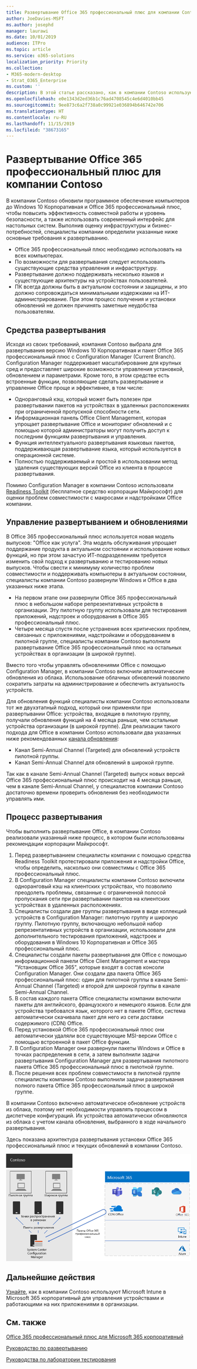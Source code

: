 ```yaml
---
title: Развертывание Office 365 профессиональный плюс для компании Contoso
author: JoeDavies-MSFT
ms.author: josephd
manager: laurawi
ms.date: 10/01/2019
audience: ITPro
ms.topic: article
ms.service: o365-solutions
localization_priority: Priority
ms.collection:
- M365-modern-desktop
- Strat_O365_Enterprise
ms.custom: ''
description: В этой статье рассказано, как в компании Contoso используют Microsoft Endpoint Configuration Manager для развертывания Office 365 профессиональный плюс.
ms.openlocfilehash: e0e1343d2ed36b1c76ad4708545c4e6d4010bb45
ms.sourcegitcommit: 9ee873c6a2f738a0c99921e036894b646742e706
ms.translationtype: HT
ms.contentlocale: ru-RU
ms.lasthandoff: 11/15/2019
ms.locfileid: "38673165"
---
```

# <a name="office-365-proplus-deployment-for-contoso"></a>Развертывание Office 365 профессиональный плюс для компании Contoso

В компании Contoso обновили программное обеспечение компьютеров до Windows 10 Корпоративная и Office 365 профессиональный плюс, чтобы повысить эффективность совместной работы и уровень безопасности, а также использовать современный интерфейс для настольных систем. Выполнив оценку инфраструктуры и бизнес-потребностей, специалисты компании определили указанные ниже основные требования к развертыванию.

- Office 365 профессиональный плюс необходимо использовать на всех компьютерах.
- По возможности для развертывания следует использовать существующие средства управления и инфраструктуру.
- Развертывание должно поддерживать несколько языков и существующие архитектуры на устройствах пользователей.
- ПК всегда должны быть в актуальном состоянии и защищены, и это должно сопровождаться минимальными издержками на ИТ-администрирование. При этом процесс получения и установки обновлений не должен причинять заметные неудобства пользователям.

## <a name="deployment-tools"></a>Средства развертывания

Исходя из своих требований, компания Contoso выбрала для развертывания версию Windows 10 Корпоративная и пакет Office 365 профессиональный плюс с Configuration Manager (Current Branch). Configuration Manager поддерживает масштабирование для крупных сред и предоставляет широкие возможности управления установкой, обновлением и параметрами. Кроме того, в этом средстве есть встроенные функции, позволяющие сделать развертывание и управление Office проще и эффективнее, в том числе:

- Одноранговый кэш, который может быть полезен при развертывании пакетов на устройствах в удаленных расположениях при ограниченной пропускной способности сети.
- Информационная панель Office Client Management, которая упрощает развертывание Office и мониторинг обновлений и с помощью которой администраторы могут получить доступ к последним функциям развертывания и управления.
- Функция интеллектуального развертывания языковых пакетов, поддерживающая развертывание языка, который используется в операционной системе.
- Полностью поддерживаемый и простой в использовании метод удаления существующих версий Office из клиента в процессе развертывания.

Помимо Configuration Manager в компании Contoso использовали [Readiness Toolkit](https://docs.microsoft.com/deployoffice/use-the-readiness-toolkit-to-assess-application-compatibility-for-office-365-pro) (бесплатное средство корпорации Майкрософт) для оценки проблем совместимости с макросами и надстройками Office компании.

## <a name="managing-the-deployment-and-updates"></a>Управление развертыванием и обновлениями

В Office 365 профессиональный плюс используется новая модель выпусков: "Office как услуга". Эта модель обслуживания упрощает поддержание продукта в актуальном состоянии и использование новых функций, но при этом зачастую ИТ-подразделениям требуется изменить свой подход к развертыванию и тестированию новых выпусков. Чтобы свести к минимуму количество проблем совместимости и поддерживать компьютеры в актуальном состоянии, специалисты компании Contoso развернули Windows и Office в два указанных ниже этапа. 

- На первом этапе они развернули Office 365 профессиональный плюс в небольшом наборе репрезентативных устройств в организации. Эту пилотную группу использовали для тестирования приложений, надстроек и оборудования в Office 365 профессиональный плюс.
- Четыре месяца спустя после устранения всех критических проблем, связанных с приложениями, надстройками и оборудованием в пилотной группе, специалисты компании Contoso выполнили развертывание Office 365 профессиональный плюс на остальных устройствах в организации (в широкой группе). 

Вместо того чтобы управлять обновлениями Office с помощью Configuration Manager, в компании Contoso включили автоматические обновления из облака. Использование облачных обновлений позволило сократить затраты на администрирование и обеспечить актуальность устройств. 

Для обновления функций специалисты компании Contoso использовали тот же двухэтапный подход, который они применяли при развертывании Office: устройства, входящие в пилотную группу, получали обновления функций на 4 месяца раньше, чем остальные устройства организации (в широкой группе). Для реализации такого подхода для Office в компании Contoso использовали два указанных ниже рекомендованных [канала обновления](https://docs.microsoft.com/DeployOffice/overview-of-update-channels-for-office-365-proplus): 

- Канал Semi-Annual Channel (Targeted) для обновлений устройств пилотной группы. 
- Канал Semi-Annual Channel для обновлений в широкой группе. 

Так как в канале Semi-Annual Channel (Targeted) выпуск новых версий Office 365 профессиональный плюс происходит на 4 месяца раньше, чем в канале Semi-Annual Channel, у специалистов компании Contoso достаточно времени проверить обновления без необходимости управлять ими. 

## <a name="deployment-process"></a>Процесс развертывания

Чтобы выполнить развертывание Office, в компании Contoso реализовали указанный ниже процесс, в котором были использованы рекомендации корпорации Майкрософт.

1. Перед развертыванием специалисты компании с помощью средства Readiness Toolkit протестировали приложения и надстройки Office, чтобы определить, насколько они совместимы с Office 365 профессиональный плюс.
2. В Configuration Manager специалисты компании Contoso включили одноранговый кэш на клиентских устройствах, что позволило преодолеть проблемы, связанные с ограниченной полосой пропускания сети при развертывании пакетов на клиентских устройствах в удаленных расположениях. 
3. Специалисты создали две группы развертывания в виде коллекций устройств в Configuration Manager: пилотную группу и широкую группу. Пилотную группу, включающую небольшой набор репрезентативных устройств в организации, использовали для дополнительного тестирования приложений, надстроек и оборудования в Windows 10 Корпоративная и Office 365 профессиональный плюс. 
4. Специалисты создали пакеты развертывания для Office с помощью информационной панели Office Client Management и мастера "Установщик Office 365", которые входят в состав консоли Configuration Manager. Они создали два пакета Office 365 профессиональный плюс: один для пилотной группы в канале Semi-Annual Channel (Targeted) и второй для широкой группы в канале Semi-Annual Channel. 
5. В состав каждого пакета Office специалисты компании включили пакеты для английского, французского и немецкого языков. Если для устройства требовался язык, которого нет в пакете Office, система автоматически скачивала пакет для него из сети доставки содержимого (CDN) Office.
6. Перед установкой Office 365 профессиональный плюс они автоматически удаляли все существующие MSI-версии Office с помощью встроенной в пакет Office функции.
7. В Configuration Manager они развернули пакеты Windows и Office в точках распределения в сети, а затем выполнили задачи развертывания Configuration Manager для развертывания пилотного пакета Office 365 профессиональный плюс в пилотной группе.
8. После решения всех проблем совместимости в пилотной группе специалисты компании Contoso выполнили задачи развертывания полного пакета Office 365 профессиональный плюс в широкой группе.

В компании Contoso включено автоматическое обновление устройств из облака, поэтому нет необходимости управлять процессом в диспетчере конфигураций. Их устройства автоматически обновляются из облака с учетом канала обновления, выбранного в ходе начального развертывания. 

Здесь показана архитектура развертывания установки Office 365 профессиональный плюс и текущих обновлений в компании Contoso.

![Инфраструктура развертывания Office 365 профессиональный плюс в компании Contoso](./media/contoso-o365pp/contoso-o365pp-fig1.png)
 
## <a name="next-step"></a>Дальнейшие действия

[Узнайте](contoso-mdm.md), как в компании Contoso используют Microsoft Intune в Microsoft 365 корпоративный для управления устройствами и работающими на них приложениями в организации.

## <a name="see-also"></a>См. также

[Office 365 профессиональный плюс для Microsoft 365 корпоративный](office365proplus-infrastructure.md)

[Руководство по развертыванию](deploy-microsoft-365-enterprise.md)

[Руководства по лаборатории тестирования](m365-enterprise-test-lab-guides.md)
